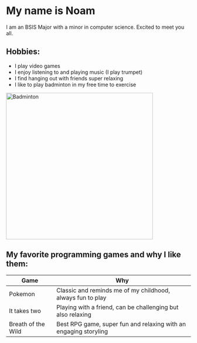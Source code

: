 # My name is Noam

I am an BSIS Major with a minor in computer science. Excited to meet you all.

## Hobbies:
* I play video games
* I enjoy listening to and playing music (I play trumpet)
* I find hanging out with friends super relaxing
* I like to play badminton in my free time to exercise

<img src="https://media0.giphy.com/media/v1.Y2lkPTc5MGI3NjExYTY5dDV3YTg0b3k0NDl3bnJtZGFlM3pvZnlxc3c3N3ZoaDU5NTJ5NCZlcD12MV9pbnRlcm5hbF9naWZfYnlfaWQmY3Q9Zw/XeY0cFOr2IWYGfJpQz/giphy.gif" alt="Badminton" width="400"/>
<br>

## My favorite programming games and why I like them:

| Game | Why |
| ------------------- | ------------- |
| Pokemon | Classic and reminds me of my childhood, always fun to play |
| It takes two | Playing with a friend, can be challenging but also relaxing |
| Breath of the Wild | Best RPG game, super fun and relaxing with an engaging storyling |
